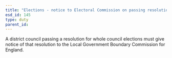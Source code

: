 ```yaml
---
title: "Elections - notice to Electoral Commission on passing resolution for whole council elections"
esd_id: 145
type: duty
parent_id:  
---
```


A district council passing a resolution for whole council elections must give notice of that resolution to the Local Government Boundary Commission for England.

